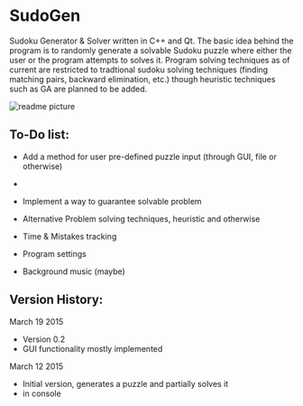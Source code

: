 # SudoGen
Sudoku Generator &amp; Solver written in C++ and Qt. 
The basic idea behind the program is to randomly generate a solvable Sudoku puzzle
where either the user or the program attempts to solves it. Program solving techniques
as of current are restricted to tradtional sudoku solving techniques (finding matching
pairs, backward elimination, etc.) though heuristic techniques such as GA are planned
to be added. 

![readme picture](https://cloud.githubusercontent.com/assets/8493854/6734932/ba9ddaca-ce39-11e4-9345-63b46c1d3e90.JPG)

To-Do list:
-----------

- Add a method for user pre-defined puzzle input (through GUI, file or otherwise)
- 
- Implement a way to guarantee solvable problem

- Alternative Problem solving techniques, heuristic and otherwise

- Time & Mistakes tracking 

- Program settings

- Background music (maybe)

Version History: 
----------------

March 19 2015
- Version 0.2
- GUI functionality mostly implemented

March 12 2015
- Initial version, generates a puzzle and partially solves it 
- in console
